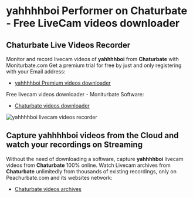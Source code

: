 # yahhhhboi Performer on Chaturbate - Free LiveCam videos downloader

## Chaturbate Live Videos Recorder

Monitor and record livecam videos of **yahhhhboi** from **Chaturbate** with Moniturbate.com
Get a premium trial for free by just and only registering with your Email address:
* [yahhhhboi Premium videos downloader](https://moniturbate.com/request-demo-licence-key.html)

Free livecam videos downloader - Moniturbate Software:
* [Chaturbate videos downloader](https://moniturbate.com/moniturbate-download-software.html)

![yahhhhboi livecam videos recorder](https://peachurnet.com/templates/moniturbate-software.png)


## Capture yahhhhboi videos from the Cloud and watch your recordings on Streaming

Without the need of downloading a software, capture **yahhhhboi** livecam videos from **Chaturbate** 100% online.
Watch Livecam archives from **Chaturbate** unlimitedly from thousands of existing recordings, only on Peachurbate.com and its websites network:
* [Chaturbate videos archives](https://peachurnet.com/)